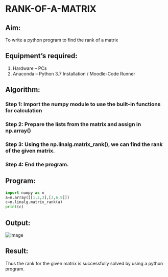 # RANK-OF-A-MATRIX
## Aim:
To write a python program to find the rank of a matrix
## Equipment’s required:
1. 	Hardware – PCs
2. 	Anaconda – Python 3.7 Installation / Moodle-Code Runner
## Algorithm:
### Step 1: Import the numpy module to use the built-in functions for calculation
### Step 2: Prepare the lists from the matrix and assign in np.array()
### Step 3: Using the np.linalg.matrix_rank(), we can find the rank of the given matrix.
### Step 4: End the program.
## Program:
```python
import numpy as n
a=n.array([[1,2,3],[3,6,9]])
c=n.linalg.matrix_rank(a)
print(c)
```
## Output:
![image](https://github.com/user-attachments/assets/36159c53-4a23-4e18-a5c0-19270d180aa3)

## Result:
Thus the rank for the given matrix is successfully solved by  using a python program.

